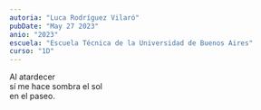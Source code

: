 ```yaml
---
autoria: "Luca Rodríguez Vilaró"
pubDate: "May 27 2023"
anio: "2023"
escuela: "Escuela Técnica de la Universidad de Buenos Aires"
curso: "1D"
---
```


Al atardecer\
sí me hace sombra el sol\
en el paseo.
